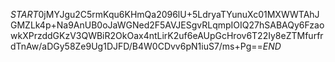 $START$0jMYJgu2C5rmKqu6KHmQa2096lU+5LdryaTYunuXc01MXWWTAhJGMZLk4p+Na9AnUB0oJaWGNed2F5AVJESgvRLqmpIOIQ27hSABAQy6FzaowkXPrzddGKzV3QWBiR2OkOax4ntLirK2uf6eAUpGcHrov6T22Iy8eZTMfurfrdTnAw/aDGy58Ze9Ug1DJFD/B4W0CDvv6pN1iuS7/ms+Pg==$END$